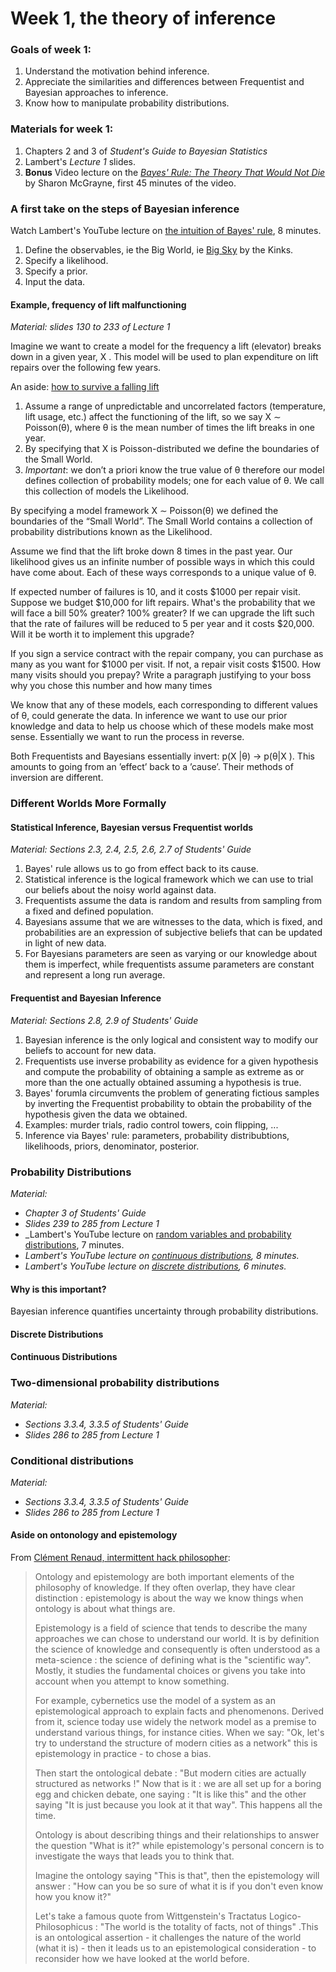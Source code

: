 # Week 1, the theory of inference

### Goals of week 1:
1. Understand the motivation behind inference.
2. Appreciate the similarities and differences between Frequentist and Bayesian approaches to inference.
3. Know how to manipulate probability distributions.

### Materials for week 1:
1. Chapters 2 and 3 of _Student's Guide to Bayesian Statistics_
2. Lambert's _Lecture 1_ slides.
3. **Bonus** Video lecture on the [_Bayes' Rule: The Theory That Would Not Die_](https://youtu.be/2o-_BGqYM5U) by Sharon McGrayne, first 45 minutes of the video.






### A first take on the steps of Bayesian inference
Watch Lambert's YouTube lecture on [the intuition of Bayes' rule](https://youtu.be/yvWlpwnT1nw), 8 minutes.

1. Define the observables, ie the Big World, ie [Big Sky](https://youtu.be/zOusKPeH7nU) by the Kinks.
2. Specify a likelihood.
3. Specify a prior.
4. Input the data.

#### Example, frequency of lift malfunctioning
_Material: slides 130 to 233 of Lecture 1_

Imagine we want to create a model for the frequency a lift (elevator) breaks down in a given year, X . This model will be used to plan expenditure on lift repairs over the following few years.

An aside: [how to survive a falling lift](https://www.npr.org/sections/krulwich/2010/09/17/129934849/how-to-survive-when-your-elevator-plunges)

1. Assume a range of unpredictable and uncorrelated factors (temperature, lift usage, etc.) affect the functioning of the lift, so we say X ∼ Poisson(θ), where θ is the mean number of times the lift breaks in one year.
2. By specifying that X is Poisson-distributed we define the boundaries of the Small World.
3. _Important_: we don’t a priori know the true value of θ therefore our model defines collection of probability models; one for each value of θ. We call this collection of models the Likelihood.

By specifying a model framework X ∼ Poisson(θ) we defined the boundaries of the “Small World”. The Small World contains a collection of probability distributions known as the Likelihood.

Assume we find that the lift broke down 8 times in the past year. Our likelihood gives us an infinite number of possible ways in which this could have come about. Each of these ways corresponds to a unique value of θ.

If expected number of failures is 10, and it costs $1000 per repair visit. Suppose we budget $10,000 for lift repairs. What's the probability that we will face a bill 50% greater? 100% greater? If we can upgrade the lift such that the rate of failures will be reduced to 5 per year and it costs $20,000. Will it be worth it to implement this upgrade?

If you sign a service contract with the repair company, you can purchase as many as you want for $1000 per visit. If not, a repair visit costs $1500. How many visits should you prepay? Write a paragraph justifying to your boss why you chose this number and how many times




We know that any of these models, each corresponding to different values of θ, could generate the data.
In inference we want to use our prior knowledge and data to help us choose which of these models make most sense. Essentially we want to run the process in reverse.

Both Frequentists and Bayesians essentially invert: p(X |θ) → p(θ|X ). This amounts to going from an ’effect’ back to a ’cause’. Their methods of inversion are different.

### Different Worlds More Formally

#### Statistical Inference, Bayesian versus Frequentist worlds
_Material: Sections 2.3, 2.4, 2.5, 2.6, 2.7 of Students' Guide_

1. Bayes' rule allows us to go from effect back to its cause.
2. Statistical inference is the logical framework which we can use to trial our beliefs about the noisy world against data.
3. Frequentists assume the data is random and results from sampling from a fixed and defined population.
4. Bayesians assume that we are witnesses to the data, which is fixed, and probabilities are an expression of subjective beliefs that can be updated in light of new data.
5. For Bayesians parameters are seen as varying or our knowledge about them is imperfect, while frequentists assume parameters are constant and represent a long run average.

#### Frequentist and Bayesian Inference
_Material: Sections 2.8, 2.9 of Students' Guide_

1. Bayesian inference is the only logical and consistent way to modify our beliefs to account for new data.
2. Frequentists use inverse probability as evidence for a given hypothesis and compute the probability of obtaining a sample as extreme as or more than the one actually obtained assuming a hypothesis is true.
3. Bayes' forumla circumvents the problem of generating fictious samples by inverting the Frequentist probability to obtain the probability of the hypothesis given the data we obtained.
4. Examples: murder trials, radio control towers, coin flipping, ...
5. Inference via Bayes' rule: parameters, probability distribubtions, likelihoods, priors, denominator, posterior.

### Probability Distributions
_Material:_
* _Chapter 3 of Students' Guide_
* _Slides 239 to 285 from Lecture 1_
* _Lambert's YouTube lecture on [random variables and probability distributions](https://youtu.be/pvkhK03aFDM), 7 minutes.
* _Lambert's YouTube lecture on [continuous distributions](https://youtu.be/s87mffcX0xU), 8 minutes._
* _Lambert's YouTube lecture on [discrete distributions](https://youtu.be/4Ghtj_iTSpI), 6 minutes._

#### Why is this important?
Bayesian inference quantifies uncertainty through probability distributions.

#### Discrete Distributions


#### Continuous Distributions


### Two-dimensional probability distributions
_Material:_
* _Sections 3.3.4, 3.3.5 of Students' Guide_
* _Slides 286 to 285 from Lecture 1_



### Conditional distributions
_Material:_
* _Sections 3.3.4, 3.3.5 of Students' Guide_
* _Slides 286 to 285 from Lecture 1_








#### Aside on ontonology and epistemology
From [Clément Renaud, intermittent hack philosopher](https://www.quora.com/What-is-the-difference-between-ontology-and-epistemology):
> Ontology and epistemology are both important elements of the philosophy of knowledge. If they often overlap, they have clear distinction : epistemology is about the way we know things when ontology is about what things are.
>
> Epistemology is a field of science that tends to describe the many approaches we can chose to understand our world. It is by definition the science of knowledge and consequently is often understood as a meta-science : the science of defining what is the "scientific way". Mostly, it studies the fundamental choices or givens you take into account when you attempt to know something.
>
>For example, cybernetics use the model of a system as an epistemological approach to explain facts and phenomenons. Derived from it, science today use widely the network model as a premise to understand various things, for instance cities. When we say: "Ok, let's try to understand the structure of modern cities as a network" this is epistemology in practice - to chose a bias.
>
>Then start the ontological debate : "But modern cities are actually structured as networks !" Now that is it : we are all set up for a boring egg and chicken debate, one saying : "It is like this" and the other saying "It is just because you look at it that way". This happens all the time.
>
>Ontology is about describing things and their relationships to answer the question "What is it?" while epistemology's personal concern is to investigate the ways that leads you to think that.
>
>Imagine the ontology saying "This is that", then the epistemology will answer : "How can you be so sure of what it is if you don't even know how you know it?"
>
>Let's take a famous quote from Wittgenstein's Tractatus Logico-Philosophicus : "The world is the totality of facts, not of things" .This is an ontological assertion - it challenges the nature of the world (what it is) - then it leads us to an epistemological consideration - to reconsider how we have looked at the world before.
>
